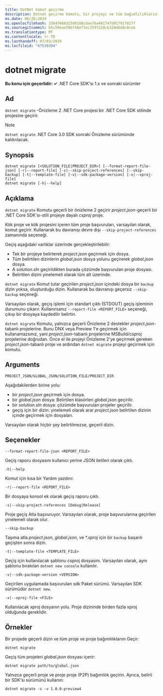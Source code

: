 ```yaml
---
title: DotNet komut geçirme
description: Dotnet geçirme komutu, bir projeyi ve tüm bağımlılıklarını geçirir.
ms.date: 06/26/2019
ms.openlocfilehash: 3304f666d15d9188cdae76a401747d91791f817f
ms.sourcegitcommit: b5c59eaaf8bf48ef3ec259f228cb328d6d4c0ceb
ms.translationtype: MT
ms.contentlocale: tr-TR
ms.lasthandoff: 07/03/2019
ms.locfileid: "67539394"
---
```

# <a name="dotnet-migrate"></a>dotnet migrate

**Bu konu için geçerlidir: ✓** .NET Core SDK'sı 1.x ve sonraki sürümler

<!-- todo: uncomment when all CLI commands are reviewed
[!INCLUDE [topic-appliesto-net-core-all](../../../includes/topic-appliesto-net-core-all.md)]
-->

## <a name="name"></a>Ad

`dotnet migrate` -Önizleme 2 .NET Core projesi bir .NET Core SDK stilinde projesine geçirir.

> [!NOTE]
> `dotnet migrate` .NET Core 3.0 SDK sonraki Önizleme sürümünde kaldırılacak.

## <a name="synopsis"></a>Synopsis

```
dotnet migrate [<SOLUTION_FILE|PROJECT_DIR>] [--format-report-file-json] [-r|--report-file] [-s|--skip-project-references] [--skip-backup] [-t|--template-file] [-v|--sdk-package-version] [-x|--xproj-file]
dotnet migrate [-h|--help]
```

## <a name="description"></a>Açıklama

`dotnet migrate` Komutu geçerli bir önizleme 2 geçirir *project.json*-geçerli bir .NET Core SDK'sı-stili projeye dayalı *csproj* proje.

Kök proje ve kök projesini içeren tüm proje başvuruları, varsayılan olarak, komut geçirir. Kullanarak bu davranışı devre dışı `--skip-project-references` zamanında seçeneği.

Geçiş aşağıdaki varlıklar üzerinde gerçekleştirilebilir:

* Tek bir projeye belirterek *project.json* geçirmek için dosya.
* Tüm belirtilen dizinlerin *global.json* dosya yolunu geçirerek *global.json* dosya.
* A *solution.sln* geçirildikten burada çözümde başvurulan proje dosyası.
* Belirtilen dizini yinelemeli olarak tüm alt üzerinde.

`dotnet migrate` Komut tutar geçirilen *project.json* içindeki dosya bir `backup` dizin yoksa, oluşturduğu dizin. Kullanarak bu davranışı geçersiz `--skip-backup` seçeneği.

Varsayılan olarak, geçiş işlemi için standart çıktı (STDOUT) geçiş işleminin durumunu çıkarır. Kullanırsanız `--report-file <REPORT_FILE>` seçeneği, çıkışı bir dosyaya kaydedilir belirtin.

`dotnet migrate` Komutu, yalnızca geçerli Önizleme 2 destekler *project.json*-tabanlı projelerine. Bunu DNX veya Preview 1'e geçirmek için kullanamazsınız, yani *project.json*-tabanlı projelerine MSBuild/csproj projelerine doğrudan. Önce el ile projeyi Önizleme 2'ye geçirmek gereken *project.json*-tabanlı proje ve ardından `dotnet migrate` projeyi geçirmek için komutu.

## <a name="arguments"></a>Arguments

`PROJECT_JSON/GLOBAL_JSON/SOLUTION_FILE/PROJECT_DIR`

Aşağıdakilerden birine yolu:

* bir *project.json* geçirmek için dosya.
* bir *global.json* dosya: Belirtilen klasörleri *global.json* geçirilir.
* bir *solution.sln* dosya: çözümde başvurulan projeler geçirilir.
* geçiş için bir dizin: yinelemeli olarak arar *project.json* belirtilen dizinin içinde geçirmek için dosyaları.

Varsayılan olarak hiçbir şey belirtilmezse, geçerli dizin.

## <a name="options"></a>Seçenekler

`--format-report-file-json <REPORT_FILE>`

Geçiş raporu dosyasını kullanıcı yerine JSON iletileri olarak çıktı.

`-h|--help`

Komut için kısa bir Yardım yazdırır.

`-r|--report-file <REPORT_FILE>`

Bir dosyaya konsol ek olarak geçiş raporu çıktı.

`-s|--skip-project-references [Debug|Release]`

Proje geçiş Atla başvuruyor. Varsayılan olarak, proje başvurularına geçirilen yinelemeli olarak olur.

`--skip-backup`

Taşıma atla *project.json*, *global.json*, ve  *\*.xproj* için bir `backup` başarılı geçişten sonra dizin.

`-t|--template-file <TEMPLATE_FILE>`

Geçiş için kullanılacak şablonu csproj dosyasını. Varsayılan olarak, aynı şablonu bırakılan `dotnet new console` kullanılır.

`-v|--sdk-package-version <VERSION>`

Geçirilen uygulamada başvurulan sdk Paket sürümü. Varsayılan SDK sürümüdür `dotnet new`.

`-x|--xproj-file <FILE>`

Kullanılacak xproj dosyanın yolu. Proje dizininde birden fazla xproj olduğunda gereklidir.

## <a name="examples"></a>Örnekler

Bir projede geçerli dizin ve tüm proje ve proje bağımlılıklarını Geçir:

`dotnet migrate`

Geçiş tüm projeleri *global.json* dosyası içerir:

`dotnet migrate path/to/global.json`

Yalnızca geçerli proje ve proje proje (P2P) bağımlılık geçirin. Ayrıca, belirli bir SDK'sı sürümünü kullanın:

`dotnet migrate -s -v 1.0.0-preview4`
